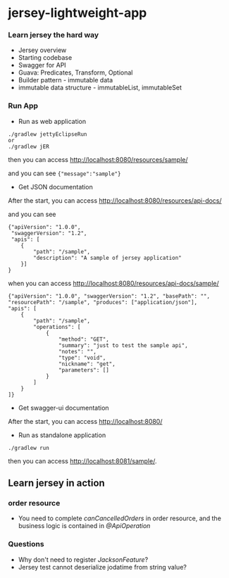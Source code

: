 jersey-lightweight-app
======================

### Learn jersey the hard way
* Jersey overview
* Starting codebase
* Swagger for API
* Guava: Predicates, Transform, Optional
* Builder pattern - immutable data
* immutable data structure -  immutableList, immutableSet

### Run App

* Run as web application

```
./gradlew jettyEclipseRun
or 
./gradlew jER
```
then you can access [http://localhost:8080/resources/sample/](http://localhost:8080/resources/sample/)

and you can see `{"message":"sample"}`

* Get JSON documentation

After the start, you can access
[http://localhost:8080/resources/api-docs/](http://localhost:8080/resources/api-docs)

and you can see

```
{"apiVersion": "1.0.0", 
 "swaggerVersion": "1.2", 
 "apis": [
    {
        "path": "/sample",
        "description": "A sample of jersey application"
    }]
}
```
when you can access
[http://localhost:8080/resources/api-docs/sample/](http://localhost:8080/resources/api-docs/sample/)

```
{"apiVersion": "1.0.0", "swaggerVersion": "1.2", "basePath": "", 
"resourcePath": "/sample", "produces": ["application/json"], 
"apis": [
    {
        "path": "/sample",
        "operations": [
            {
                "method": "GET",
                "summary": "just to test the sample api",
                "notes": "",
                "type": "void",
                "nickname": "get",
                "parameters": []
            }
        ]
    }
]}
```
* Get swagger-ui documentation

After the start, you can access [http://localhost:8080/](http://localhost:8080/)

* Run as standalone application

```
./gradlew run
```
then you can access [http://localhost:8081/sample/](http://localhost:8081/sample/).

## Learn jersey in action

### order resource

* You need to complete *canCancelledOrders* in order resource, and the business logic is contained in *@ApiOperation*

### Questions

* Why don't need to register *JacksonFeature*?
* Jersey test cannot deserialize jodatime from string value? 
